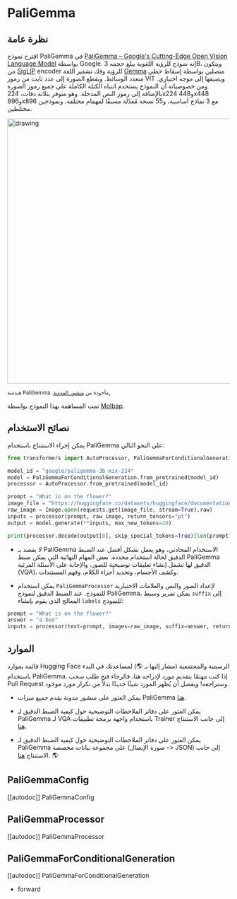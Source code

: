 # PaliGemma

## نظرة عامة

اقترح نموذج PaliGemma في [PaliGemma – Google's Cutting-Edge Open Vision Language Model](https://huggingface.co/blog/paligemma) بواسطة Google. إنه نموذج للرؤية اللغوية يبلغ حجمه 3B، ويتكون من [SigLIP](siglip) encoder للرؤية وفك تشفير اللغة [Gemma](gemma) متصلين بواسطة إسقاط خطي متعدد الوسائط. ويقطع الصورة إلى عدد ثابت من رموز VIT ويضيفها إلى موجه اختياري. ومن خصوصياته أن النموذج يستخدم انتباه الكتلة الكاملة على جميع رموز الصورة بالإضافة إلى رموز النص المدخلة. وهو متوفر بثلاثة دقات، 224x224 و448x448 و896x896 مع 3 نماذج أساسية، و55 نسخة مُعدّلة مسبقًا لمهمام مختلفة، ونموذجين مختلطين.

<img src="https://huggingface.co/datasets/huggingface/documentation-images/resolve/main/blog/paligemma/paligemma_arch.png"
alt="drawing" width="600"/>

<small> هندسة PaliGemma. مأخوذة من <a href="https://huggingface.co/blog/paligemma">منشور المدونة.</a> </small>

تمت المساهمة بهذا النموذج بواسطة [Molbap](https://huggingface.co/Molbap).

## نصائح الاستخدام

يمكن إجراء الاستنتاج باستخدام PaliGemma على النحو التالي:

```python
from transformers import AutoProcessor, PaliGemmaForConditionalGeneration

model_id = "google/paligemma-3b-mix-224"
model = PaliGemmaForConditionalGeneration.from_pretrained(model_id)
processor = AutoProcessor.from_pretrained(model_id)

prompt = "What is on the flower?"
image_file = "https://huggingface.co/datasets/huggingface/documentation-images/resolve/main/bee.jpg?download=true"
raw_image = Image.open(requests.get(image_file, stream=True).raw)
inputs = processor(prompt, raw_image, return_tensors="pt")
output = model.generate(**inputs, max_new_tokens=20)

print(processor.decode(output[0], skip_special_tokens=True)[len(prompt):])
```

- لا يقصد بـ PaliGemma الاستخدام المحادثي، وهو يعمل بشكل أفضل عند الضبط الدقيق لحالة استخدام محددة. بعض المهام النهائية التي يمكن ضبط PaliGemma الدقيق لها تشمل إنشاء تعليقات توضيحية للصور، والإجابة على الأسئلة المرئية (VQA)، وكشف الأجسام، وتحديد أجزاء الكلام، وفهم المستندات.

- يمكن استخدام `PaliGemmaProcessor` لإعداد الصور والنص والعلامات الاختيارية للنموذج. عند الضبط الدقيق لنموذج PaliGemma، يمكن تمرير وسيط `suffix` إلى المعالج الذي يقوم بإنشاء `labels` للنموذج:

```python
prompt = "What is on the flower?"
answer = "a bee"
inputs = processor(text=prompt, images=raw_image, suffix=answer, return_tensors="pt")
```

## الموارد

قائمة بموارد Hugging Face الرسمية والمجتمعية (مشار إليها بـ 🌎) لمساعدتك في البدء باستخدام PaliGemma. إذا كنت مهتمًا بتقديم مورد لإدراجه هنا، فالرجاء فتح طلب سحب Pull Request وسنراجعه! ويفضل أن يُظهر المورد شيئًا جديدًا بدلاً من تكرار مورد موجود.

- يمكن العثور على منشور مدونة يقدم جميع ميزات PaliGemma [هنا](https://huggingface.co/blog/paligemma).

- يمكن العثور على دفاتر الملاحظات التوضيحية حول كيفية الضبط الدقيق لـ PaliGemma لـ VQA باستخدام واجهة برمجة تطبيقات Trainer إلى جانب الاستنتاج [هنا](https://github.com/huggingface/notebooks/tree/main/examples/paligemma).

- يمكن العثور على دفاتر الملاحظات التوضيحية حول كيفية الضبط الدقيق لـ PaliGemma على مجموعة بيانات مخصصة (صورة الإيصال -> JSON) إلى جانب الاستنتاج [هنا](https://github.com/NielsRogge/Transformers-Tutorials/tree/master/PaliGemma). 🌎

## PaliGemmaConfig

[[autodoc]] PaliGemmaConfig

## PaliGemmaProcessor

[[autodoc]] PaliGemmaProcessor

## PaliGemmaForConditionalGeneration

[[autodoc]] PaliGemmaForConditionalGeneration

- forward